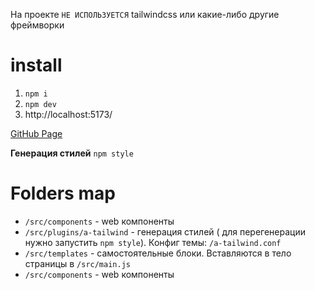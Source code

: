 На проекте `НЕ ИСПОЛЬЗУЕТСЯ` tailwindcss или какие-либо другие фреймворки

# install

1. `npm i`
2. `npm dev`
3. http://localhost:5173/

[GitHub Page](https://andrey31453.github.io/four-horses/)

**Генерация стилей** `npm style`

# Folders map

- `/src/components` - web компоненты
- `/src/plugins/a-tailwind` - генерация стилей ( для перегенерации нужно
  запустить `npm style`). Конфиг темы: `/a-tailwind.conf`
- `/src/templates` - самостоятельные блоки. Вставляются в тело страницы в
  `/src/main.js`
- `/src/components` - web компоненты
